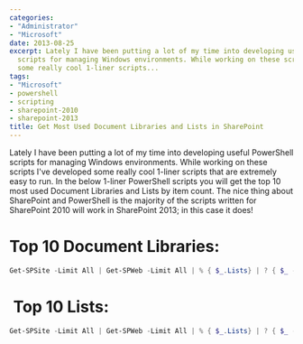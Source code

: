 ```yaml
---
categories:
- "Administrator"
- "Microsoft"
date: 2013-08-25
excerpt: Lately I have been putting a lot of my time into developing useful PowerShell
  scripts for managing Windows environments. While working on these scripts I've developed
  some really cool 1-liner scripts...
tags:
- "Microsoft"
- powershell
- scripting
- sharepoint-2010
- sharepoint-2013
title: Get Most Used Document Libraries and Lists in SharePoint
---
```


Lately I have been putting a lot of my time into developing useful PowerShell scripts for managing Windows environments. While working on these scripts I've developed some really cool 1-liner scripts that are extremely easy to run. In the below 1-liner PowerShell scripts you will get the top 10 most used Document Libraries and Lists by item count. The nice thing about SharePoint and PowerShell is the majority of the scripts written for SharePoint 2010 will work in SharePoint 2013; in this case it does!

# Top 10 Document Libraries:

```powershell
Get-SPSite -Limit All | Get-SPWeb -Limit All | % { $_.Lists} | ? { $_ -is [Microsoft.SharePoint.SPDocumentLibrary] } | Sort-Object { $_.ItemCount } -Descending | Select-Object Title, Description, ItemCount, ParentWebUrl -First 10
```

#  Top 10 Lists:

```powershell
Get-SPSite -Limit All | Get-SPWeb -Limit All | % { $_.Lists} | ? { $_ -isnot [Microsoft.SharePoint.SPDocumentLibrary] } | Sort-Object { $_.ItemCount } -Descending | Select-Object Title, Description, ItemCount, ParentWebUrl -First 10
```
